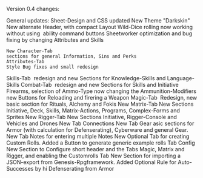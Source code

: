 Version 0.4 changes:

General updates:
	Sheet-Design and CSS updated
	New Theme "Darkskin"
	New alternate Header, with compact Layout
	Wild-Dice rolling now working without using  ability command buttons
	Sheetworker optimization and bug fixing by changing Attributes and Skills

	New Character-Tab  
	sections for general Information, Sins and Perks
	Attributes-Tab 
	Style Bug fixes and small redesign
Skills-Tab 
redesign and new Sections for Knowledge-Skills and Language-Skills
Combat-Tab 
	redesign and new Sections for Skills and Initiative
	Firearms, selection of Ammo-Type now changing the Ammunition-Modifiers
	new Buttons for Reloading and firering a Weapon
Magic-Tab 
	Redesign, new basic section for Rituals, Alchemy and Fokis
New Matrix-Tab
New Sections Initiative, Deck, Skills, Matrix-Actions, Programs, Complex-Forms and Sprites
New Rigger-Tab
New Sections Initiative, Rigger-Console and Vehicles and Drones
New Tab Connections
New Tab Gear
	asic sections for Armor (with calculation for Defenserating), Cyberware and general Gear.
	New Tab Notes for entering multiple Notes
	New Optional Tab for creating Custom Rolls.
Added a Button to generate generic example rolls
Tab Config
	New Section to Configure short header and the Tabs Magic, Matrix and Rigger, and enabling the Customrolls Tab
	New Section for importing a JSON-export from Genesis-Rpgframework.
	Added Optional Rule for Auto-Successes by hi Defenserating from Armor


